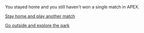 You stayed home and you still haven't won a single match in APEX.

[Stay home and play another match](stay-home.md)

[Go outside and explore the park](player-meets-person.md)




